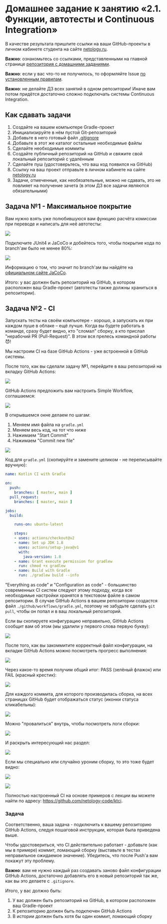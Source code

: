 # Домашнее задание к занятию «2.1. Функции, автотесты и Continuous Integration»

В качестве результата пришлите ссылки на ваши GitHub-проекты в личном кабинете студента на сайте [netology.ru](https://netology.ru).

**Важно**: ознакомьтесь со ссылками, представленными на главной странице [репозитория с домашними заданиями](../README.md).

**Важно**: если у вас что-то не получилось, то оформляйте Issue [по установленным правилам](../report-requirements.md).

**Важно**: не делайте ДЗ всех занятий в одном репозитории! Иначе вам потом придётся достаточно сложно подключать системы Continuous Integration.

## Как сдавать задачи

1. Создайте на вашем компьютере Gradle-проект
1. Инициализируйте в нём пустой Git-репозиторий
1. Добавьте в него готовый файл [.gitignore](../.gitignore)
1. Добавьте в этот же каталог остальные необходимые файлы
1. Сделайте необходимые коммиты
1. Создайте публичный репозиторий на GitHub и свяжите свой локальный репозиторий с удалённым
1. Сделайте пуш (удостоверьтесь, что ваш код появился на GitHub)
1. Ссылку на ваш проект отправьте в личном кабинете на сайте [netology.ru](https://netology.ru)
1. Задачи, отмеченные, как необязательные, можно не сдавать, это не повлияет на получение зачета (в этом ДЗ все задачи являются обязательными)

## Задача №1 - Максимальное покрытие

Вам нужно взять уже полюбившуюся вам функцию расчёта комиссии при переводе и написать для неё автотесты:

![](pic/vk-commission.png)

Подключите JUnit4 и JaCoCo и добейтесь того, чтобы покрытие кода по branch'ам было не менее 80%:

![](pic/branches.png)

Информацию о том, что значит по branch'ам вы найдёте на [официальном сайте JaCoCo](https://www.eclemma.org/jacoco/trunk/doc/counters.html).

Итого: у вас должен быть репозиторий на GitHub, в котором расположен ваш Gradle-проект (автотесты также должны храниться в репозитории).

## Задача №2 - CI

Запускать тесты на своём компьютере - хорошо, а запускать их при каждом пуше в облаке – ещё лучше. Когда вы будете работать в команде, сразу будет видно, кто "сломал" сборку, а кто прислал "нерабочий PR (Pull-Request)". В этом вся прелесь командной работы 😈!

Мы настроим CI на базе GitHub Actions - уже встроенной в GitHub системы.

После того, как вы сделали задачу №1, перейдите в ваш репозиторий на вкладку GitHub Actions:

![](pic/actions1.png)

GitHub Actions предложить вам настроить Simple Workflow, соглашаемся:

![](pic/actions2.png)

В открывшемся окне делаем по шагам:
1. Меняем имя файла на `gradle.yml`
1. Меняем весь код, на тот что ниже
1. Нажимаем "Start Commit" 
1. Нажимаем "Commit new file" 

![](pic/actions3.png)
 
Код для `gradle.yml` (скопируйте и замените целиком - не переписывайте вручную):

```yml
name: Kotlin CI with Gradle

on:
  push:
    branches: [ master, main ]
  pull_request:
    branches: [ master, main ]

jobs:
  build:

    runs-on: ubuntu-latest

    steps:
    - uses: actions/checkout@v2
    - name: Set up JDK 1.8
      uses: actions/setup-java@v1
      with:
        java-version: 1.8
    - name: Grant execute permission for gradlew
      run: chmod +x gradlew
    - name: Build with Gradle
      run: ./gradlew build --info

```

"Everything as code" и "Configuration as code" - большинство современных CI систем следуют этому подходу, когда все необходимые настройки хранятся в текстовом файле в самом репозитории. В случае GitHub Actions в вашем репозитории создастся файл `./github/workflows/gradle.yml`, поэтому не забудьте сделать `git pull`, чтобы он попал и в ваш локальный репозиторий.

Если вы скопируете конфигурацию неправильно, GitHub Actions сообщит вам об этом (мы удалили у первого слова первую букву):

![](pic/actions4.png)

После того, как вы закоммитите корректный файл конфигурации, на вкладке GitHub Actions можно посмотреть прогресс выполнения:

![](pic/actions5.png)

Через какое-то время получим общий итог: PASS (зелёный флажок) или FAIL (красный крестик):

![](pic/actions6.png)

Для каждого коммита, для которого производилась сборка, на всех страницах GitHub будет отображаться статус (иконки статуса кликабельны):

![](pic/actions7.png)

Можно "провалиться" внутрь, чтобы посмотреть логи сборки:

![](pic/actions8.png)

И раскрыть интересующий нас раздел:

![](pic/actions9.png)

Если мы специально или случайно уроним сборку, то это тоже будет видно:

![](pic/actions10.png)

![](pic/actions11.png)

Полностью настроенный CI на основе примеров с лекции вы можете найти по адресу: https://github.com/netology-code/ktci.

### Задача

Соответственно, ваша задача - подключить к вашему репозиторию GitHub Actions, следуя пошаговой инструкции, которая была приведена выше.

Чтобы удостовериться, что CI действительно работает - добавьте (как мы в примере) коммит, ломающий сборку (выставьте в тестах неправильное ожидаемое значение). Убедитесь, что после Push'а вам покажут эту проблему.

**Важно**: вам не нужно каждый раз создавать заново файл конфигурации GitHub Actions, достаточно добавлять его в новый репозиторий так же, как вы это делаете с `.gitignore`.

Итого, у вас должно быть:
1. У вас должен быть репозиторий на GitHub, в котором расположен ваш Gradle-проект
1. К репозиторию должен быть подключен GitHub Actions
1. В истории должен быть хотя бы один коммит, ломающий сборку

